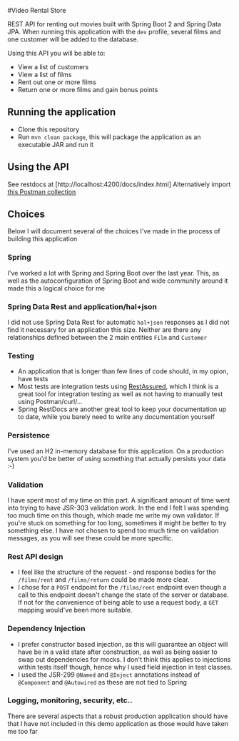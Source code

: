 #Video Rental Store

REST API for renting out movies built with Spring Boot 2 and Spring Data JPA.
When running this application with the `dev` profile, several films and one customer will be added to the database.


Using this API you will be able to:

- View a list of customers
- View a list of films
- Rent out one or more films
- Return one or more films and gain bonus points

## Running the application

- Clone this repository
- Run `mvn clean package`, this will package the application as an executable JAR and run it 

## Using the API

See restdocs at [http://localhost:4200/docs/index.html]
Alternatively import [this Postman collection](https://www.getpostman.com/collections/6a4cd9bf4a44f8a934e6) 

## Choices

Below I will document several of the choices I've made in the process of building this application 


### Spring 

I've worked a lot with Spring and Spring Boot over the last year. 
This, as well as the autoconfiguration of Spring Boot and wide community around it made this a logical choice for me

### Spring Data Rest and application/hal+json

I did not use Spring Data Rest for automatic `hal+json` responses as I did not find it necessary for an application this size. 
Neither are there any relationships defined between the 2 main entities `Film` and `Customer`

### Testing

- An application that is longer than few lines of code should, in my opion, have tests 
- Most tests are integration tests using [RestAssured](http://rest-assured.io/), which I think is a great tool for integration testing as well as not having to manually test using Postman/curl/...
- Spring RestDocs are another great tool to keep your documentation up to date, while you barely need to write any documentation yourself

### Persistence

I've used an H2 in-memory database for this application. On a production system you'd be better of using something that actually persists your data :-) 

### Validation

I have spent most of my time on this part. A significant amount of time went into trying to have JSR-303 validation work. 
In the end I felt I was spending too much time on this though, which made me write my own validator. 
If you're stuck on something for too long, sometimes it might be better to try something else.
I have not chosen to spend too much time on validation messages, as you will see these could be more specific.

### Rest API design

- I feel like the structure of the request - and response bodies for the `/films/rent` and `/films/return` could be made more clear.
- I chose for a `POST` endpoint for the `/films/rent` endpoint even though a call to this endpoint doesn't change the state of the server or database. 
If not for the convenience of being able to use a request body, a `GET` mapping would've been more suitable.

### Dependency Injection

- I prefer constructor based injection, as this will guarantee an object will have be in a valid state after construction, as well as being easier to swap out dependencies for mocks.
I don't think this applies to injections within tests itself though, hence why I used field injection in test classes.
- I used the JSR-299 `@Named` and `@Inject` annotations instead of `@Component` and `@Autowired` as these are not tied to Spring

### Logging, monitoring, security, etc..

There are several aspects that a robust production application should have that I have not included in this demo application as those would have taken me too far
